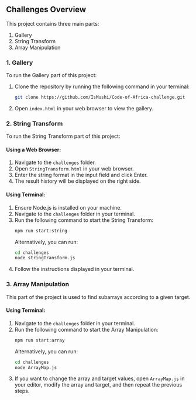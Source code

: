 ## Challenges Overview

This project contains three main parts:
1. Gallery
2. String Transform
3. Array Manipulation

### 1. Gallery
To run the Gallery part of this project:

1. Clone the repository by running the following command in your terminal:
   ```sh
   git clone https://github.com/IsMushi/Code-of-Africa-challenge.git
   ```
2. Open `index.html` in your web browser to view the gallery.

### 2. String Transform
To run the String Transform part of this project:

#### Using a Web Browser:
1. Navigate to the `challenges` folder.
2. Open `StringTransform.html` in your web browser.
3. Enter the string format in the input field and click Enter.
4. The result history will be displayed on the right side.

#### Using Terminal:
1. Ensure Node.js is installed on your machine.
2. Navigate to the `challenges` folder in your terminal.
3. Run the following command to start the String Transform:
   ```sh
   npm run start:string
   ```
   Alternatively, you can run:
   ```sh
   cd challenges
   node stringTransform.js
   ```
4. Follow the instructions displayed in your terminal.

### 3. Array Manipulation
This part of the project is used to find subarrays according to a given target.

#### Using Terminal:
1. Navigate to the `challenges` folder in your terminal.
2. Run the following command to start the Array Manipulation:
   ```sh
   npm run start:array
   ```
   Alternatively, you can run:
   ```sh
   cd challenges
   node ArrayMap.js
   ```
3. If you want to change the array and target values, open `ArrayMap.js` in your editor, modify the array and target, and then repeat the previous steps.
